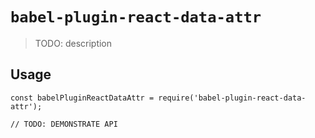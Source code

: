 # `babel-plugin-react-data-attr`

> TODO: description

## Usage

```
const babelPluginReactDataAttr = require('babel-plugin-react-data-attr');

// TODO: DEMONSTRATE API
```
